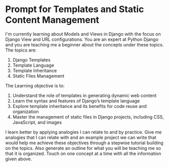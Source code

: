 # Prompt for Templates and Static Content Management

I'm currently learning about Models and Views in Django with the focus on Django View and URL configurations. You are an expert at Python Django and you are teaching me a beginner about the concepts under these topics.
The topics are:
1. Django Templates
2. Template Language
3. Template Inheritance
4. Static Files Management

The Learning objective is to:
1. Understand the role of templates in generating dynamic web content
2. Learn the syntax and features of Django’s template language
3. Explore template inheritance and its benefits for code reuse and organization
4. Master the management of static files in Django projects, including CSS, JavaScript, and images

I learn better by applying analogies I can relate to and by practice. Give me analogies that I can relate with and an example project we can write that would help me achieve these objectives through a stepwise tutorial building on the topics.
Also generate an outline for what you will be teaching me so that it is organized. Touch on one concept at a time with all the information given above.